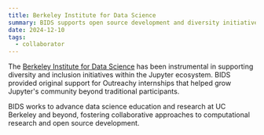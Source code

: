 ```yaml
---
title: Berkeley Institute for Data Science
summary: BIDS supports open source development and diversity initiatives in the Jupyter ecosystem, including original support for Outreachy internships.
date: 2024-12-10
tags:
  - collaborator
---
```


The [Berkeley Institute for Data Science](https://bids.berkeley.edu/) has been instrumental in supporting diversity and inclusion initiatives within the Jupyter ecosystem. BIDS provided original support for Outreachy internships that helped grow Jupyter's community beyond traditional participants.

BIDS works to advance data science education and research at UC Berkeley and beyond, fostering collaborative approaches to computational research and open source development.